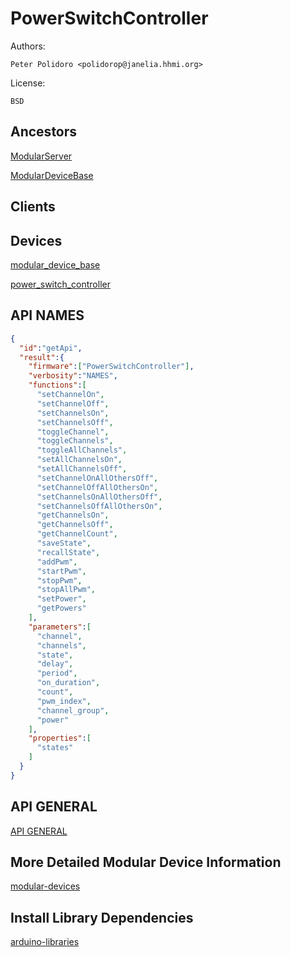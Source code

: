 # PowerSwitchController

Authors:

    Peter Polidoro <polidorop@janelia.hhmi.org>

License:

    BSD

## Ancestors

[ModularServer](https://github.com/janelia-arduino/ModularServer)

[ModularDeviceBase](https://github.com/janelia-arduino/ModularDeviceBase)

## Clients

## Devices

[modular_device_base](https://github.com/janelia-modular-devices/modular_device_base.git)

[power_switch_controller](https://github.com/janelia-modular-devices/power_switch_controller.git)

## API NAMES

```json
{
  "id":"getApi",
  "result":{
    "firmware":["PowerSwitchController"],
    "verbosity":"NAMES",
    "functions":[
      "setChannelOn",
      "setChannelOff",
      "setChannelsOn",
      "setChannelsOff",
      "toggleChannel",
      "toggleChannels",
      "toggleAllChannels",
      "setAllChannelsOn",
      "setAllChannelsOff",
      "setChannelOnAllOthersOff",
      "setChannelOffAllOthersOn",
      "setChannelsOnAllOthersOff",
      "setChannelsOffAllOthersOn",
      "getChannelsOn",
      "getChannelsOff",
      "getChannelCount",
      "saveState",
      "recallState",
      "addPwm",
      "startPwm",
      "stopPwm",
      "stopAllPwm",
      "setPower",
      "getPowers"
    ],
    "parameters":[
      "channel",
      "channels",
      "state",
      "delay",
      "period",
      "on_duration",
      "count",
      "pwm_index",
      "channel_group",
      "power"
    ],
    "properties":[
      "states"
    ]
  }
}
```

## API GENERAL

[API GENERAL](./api/)

## More Detailed Modular Device Information

[modular-devices](https://github.com/janelia-modular-devices/modular-devices)

## Install Library Dependencies

[arduino-libraries](https://github.com/janelia-arduino/arduino-libraries)
